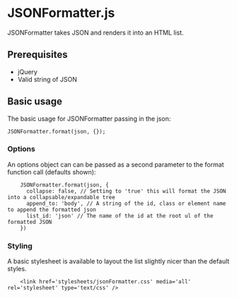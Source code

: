 # JSONFormatter.js

JSONFormatter takes JSON and renders it into an HTML list.

## Prerequisites

* jQuery
* Valid string of JSON

## Basic usage

The basic usage for JSONFormatter passing in the json:

    JSONFormatter.format(json, {});

### Options

An options object can can be passed as a second parameter to the format function call (defaults shown):

        JSONFormatter.format(json, {
          collapse: false, // Setting to 'true' this will format the JSON into a collapsable/expandable tree
          append_to: 'body', // A string of the id, class or element name to append the formatted json
          list_id: 'json' // The name of the id at the root ul of the formatted JSON
        })

### Styling

A basic stylesheet is available to layout the list slightly nicer than the default styles.

        <link href='stylesheets/jsonFormatter.css' media='all' rel='stylesheet' type='text/css' />